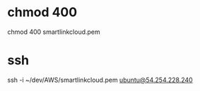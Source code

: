 # chmod 400
chmod 400 smartlinkcloud.pem

# ssh
ssh -i ~/dev/AWS/smartlinkcloud.pem ubuntu@54.254.228.240

